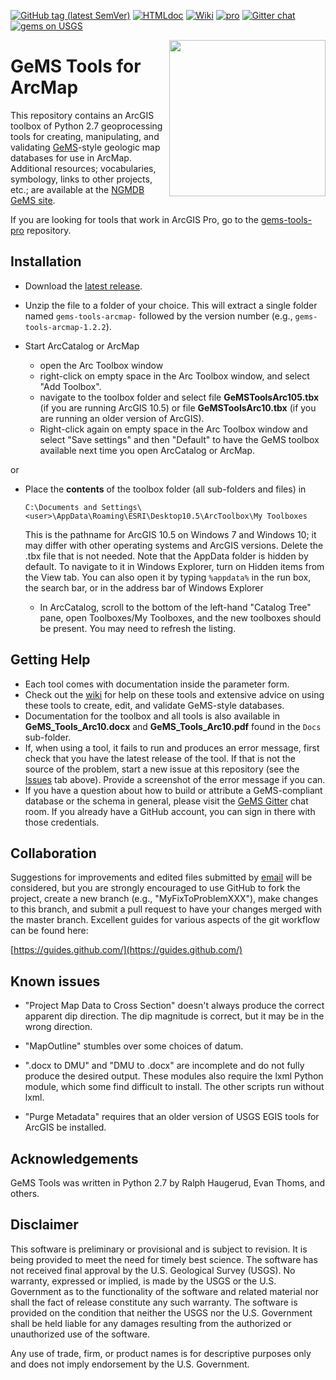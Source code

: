 [![GitHub tag (latest SemVer)](https://img.shields.io/github/v/release/usgs/gems-tools-arcmap)](https://github.com/usgs/gems-tools-arcmap/releases/latest) [![HTMLdoc](https://img.shields.io/badge/gems-online_documentation-orange)](https://scgeology.github.io/GeMS/index.html) [![Wiki](https://img.shields.io/badge/gems-wiki-orange)](https://github.com/usgs/gems-tools-arcmap/wiki) [![pro](https://img.shields.io/badge/gems--tools-pro-orange)](https://github.com/usgs/gems-tools-pro) [![Gitter chat](https://badges.gitter.im/gitterHQ/gitter.png)](https://gitter.im/gems-schema/community) [![gems on USGS](https://img.shields.io/badge/gems-%40%20USGS-brightgreen)](https://ngmdb.usgs.gov/Info/standards/GeMS/)

<img width="250" align="right" src="https://upload.wikimedia.org/wikipedia/commons/thumb/1/1c/USGS_logo_green.svg/500px-USGS_logo_green.svg.png"/>

# GeMS Tools for ArcMap

This repository contains an ArcGIS toolbox of Python 2.7 geoprocessing tools for creating, manipulating, and validating [GeMS](https://ngmdb.usgs.gov/Info/standards/GeMS/)-style geologic map databases for use in ArcMap. Additional resources; vocabularies, symbology, links to other projects, etc.; are available at the [NGMDB GeMS site](https://ngmdb.usgs.gov/Info/standards/GeMS/#reso).

If you are looking for tools that work in ArcGIS Pro, go to the [gems-tools-pro](https://github.com/usgs/gems-tools-pro) repository.

## Installation

* Download the [latest release](https://github.com/usgs/gems-tools-arcmap/releases/latest).
* Unzip the file to a folder of your choice. This will extract a single folder named `gems-tools-arcmap-` followed by the version number (e.g., `gems-tools-arcmap-1.2.2`).

* Start ArcCatalog or ArcMap
  * open the Arc Toolbox window
  * right-click on empty space in the Arc Toolbox window, and select "Add Toolbox".
  * navigate to the toolbox folder and select file **GeMSToolsArc105.tbx** (if you are running ArcGIS 10.5) or file **GeMSToolsArc10.tbx** (if you are running an older version of ArcGIS).
  * Right-click again on empty space in the Arc Toolbox window and select "Save settings" and then "Default" to have the GeMS toolbox available next time you open ArcCatalog or ArcMap.

or

* Place the **contents** of the toolbox folder (all sub-folders and files) in

    `C:\Documents and Settings\<user>\AppData\Roaming\ESRI\Desktop10.5\ArcToolbox\My Toolboxes`

    This is the pathname for ArcGIS 10.5 on Windows 7 and Windows 10; it may differ with other operating systems and ArcGIS versions. Delete the .tbx file that is not needed. Note that the AppData folder is hidden by default. To navigate to it in Windows Explorer, turn on Hidden items from the View tab. You can also open it by typing `%appdata%` in the run box, the search bar, or in the address bar of Windows Explorer
  * In ArcCatalog, scroll to the bottom of the left-hand "Catalog Tree" pane, open Toolboxes/My Toolboxes, and the new toolboxes should be present. You may need to refresh the listing.

## Getting Help

* Each tool comes with documentation inside the parameter form.
* Check out the [wiki](https://github.com/usgs/gems-resources/wiki) for help on these tools and extensive advice on using these tools to create, edit, and validate GeMS-style databases.
* Documentation for the toolbox and all tools is also available in **GeMS_Tools_Arc10.docx** and **GeMS_Tools_Arc10.pdf** found in the `Docs` sub-folder.
* If, when using a tool, it fails to run and produces an error message, first check that you have the latest release of the tool. If that is not the source of the problem, start a new issue at this repository (see the [Issues](https://github.com/usgs/gems-tools-arcmap/issues) tab above). Provide a screenshot of the error message if you can.
* If you have a question about how to build or attribute a GeMS-compliant database or the schema in general, please visit the [GeMS Gitter](https://gitter.im/gems-schema/community#) chat room. If you already have a GitHub account, you can sign in there with those credentials.

## Collaboration
Suggestions for improvements and edited files submitted by [email](gems@usgs.gov) will be considered, but you are strongly encouraged to use GitHub to fork the project, create a new branch (e.g., "MyFixToProblemXXX"), make changes to this branch, and submit a pull request to have your changes merged with the master branch. Excellent guides for various aspects of the git workflow can be found here:

[https://guides.github.com/](https://guides.github.com/)

## Known issues
* "Project Map Data to Cross Section" doesn't always produce the correct apparent dip direction. The dip magnitude is correct, but it may be in the wrong direction.

* "MapOutline" stumbles over some choices of datum.

* ".docx to DMU" and "DMU to .docx" are incomplete and do not fully produce the desired output. These modules also
require the lxml Python module, which some find difficult to install. The other scripts run without lxml.  

* "Purge Metadata" requires that an older version of USGS EGIS tools for ArcGIS be installed.

## Acknowledgements
GeMS Tools was written in Python 2.7 by Ralph Haugerud, Evan Thoms, and others.

## Disclaimer
This software is preliminary or provisional and is subject to revision. It is being provided to meet the need for timely best science. The software has not received final approval by the U.S. Geological Survey (USGS). No warranty, expressed or implied, is made by the USGS or the U.S. Government as to the functionality of the software and related material nor shall the fact of release constitute any such warranty. The software is provided on the condition that neither the USGS nor the U.S. Government shall be held liable for any damages resulting from the authorized or unauthorized use of the software.

Any use of trade, firm, or product names is for descriptive purposes only and does not imply endorsement by the U.S. Government.

